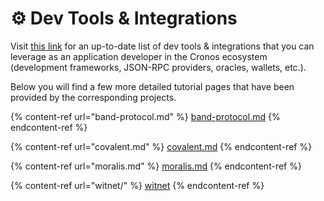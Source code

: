 # ⚙ Dev Tools & Integrations

Visit [this link](https://crofam.me/devtools) for an up-to-date list of dev tools & integrations that you can leverage as an application developer in the Cronos ecosystem (development frameworks, JSON-RPC providers, oracles, wallets, etc.).

Below you will find a few more detailed tutorial pages that have been provided by the corresponding projects.

{% content-ref url="band-protocol.md" %}
[band-protocol.md](band-protocol.md)
{% endcontent-ref %}

{% content-ref url="covalent.md" %}
[covalent.md](covalent.md)
{% endcontent-ref %}

{% content-ref url="moralis.md" %}
[moralis.md](moralis.md)
{% endcontent-ref %}

{% content-ref url="witnet/" %}
[witnet](witnet/)
{% endcontent-ref %}
